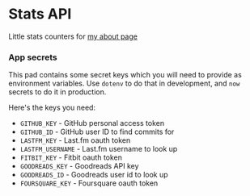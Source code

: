 # Stats API

Little stats counters for [my about page](https://lowmess.com/about)

### App secrets

This pad contains some secret keys which you will need to provide as environment variables. Use `dotenv` to do that in development, and `now` secrets to do it in production.

Here's the keys you need:

- `GITHUB_KEY` - GitHub personal access token
- `GITHUB_ID` - GitHub user ID to find commits for
- `LASTFM_KEY` - Last.fm oauth token
- `LASTFM_USERNAME` - Last.fm username to look up
- `FITBIT_KEY` - Fitbit oauth token
- `GOODREADS_KEY` - Goodreads API key
- `GOODREADS_ID` - Goodreads user id to look up
- `FOURSQUARE_KEY` - Foursquare oauth token
